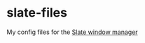 slate-files
===========

My config files for the [Slate window manager](https://github.com/jigish/slate)
